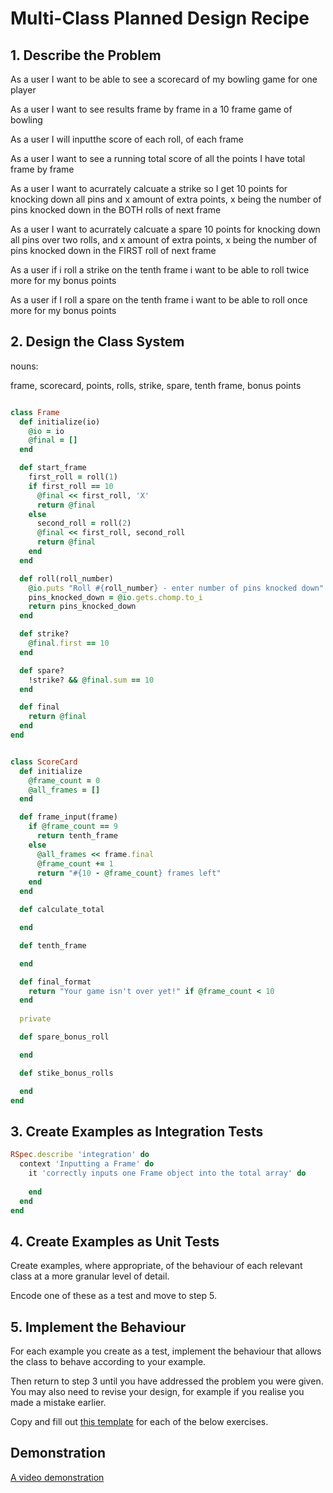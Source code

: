 
# Multi-Class Planned Design Recipe

## 1. Describe the Problem

As a user
I want to be able to see
a scorecard of my bowling game
for one player

As a user
I want to see results
frame by frame in a 10 
frame game of bowling 

As a user 
I will inputthe score of each roll,
of each frame 

As a user
I want to see a running
total score of all the points
I have total frame by frame

As a user
I want to acurrately
calcuate a strike so I get 
10 points for knocking down all pins
and x amount of extra points, x being
the number of pins knocked down in the
BOTH rolls of next frame

As a user
I want to acurrately
calcuate a spare 10 points for knocking down all pins
over two rolls, and x amount of extra points, x being
the number of pins knocked down in the
FIRST roll of next frame

As a user
if i roll a strike on the tenth frame
i want to be able to roll twice more
for my bonus points

As a user
if I roll a spare on the tenth frame
i want to be able to roll once more
for my bonus points

## 2. Design the Class System

nouns:

frame, scorecard, points, rolls, strike, spare, tenth frame, bonus points

```ruby

class Frame
  def initialize(io)
    @io = io
    @final = []
  end

  def start_frame
    first_roll = roll(1)
    if first_roll == 10
      @final << first_roll, 'X'
      return @final
    else
      second_roll = roll(2)
      @final << first_roll, second_roll
      return @final
    end
  end

  def roll(roll_number)
    @io.puts "Roll #{roll_number} - enter number of pins knocked down"
    pins_knocked_down = @io.gets.chomp.to_i
    return pins_knocked_down
  end

  def strike?
    @final.first == 10
  end

  def spare?
    !strike? && @final.sum == 10
  end

  def final
    return @final
  end
end


class ScoreCard
  def initialize 
    @frame_count = 0
    @all_frames = []
  end

  def frame_input(frame)
    if @frame_count == 9
      return tenth_frame
    else
      @all_frames << frame.final
      @frame_count += 1
      return "#{10 - @frame_count} frames left"
    end
  end

  def calculate_total

  end

  def tenth_frame

  end

  def final_format
    return "Your game isn't over yet!" if @frame_count < 10
  end
  
  private

  def spare_bonus_roll

  end

  def stike_bonus_rolls

  end
end
```

## 3. Create Examples as Integration Tests

```ruby
RSpec.describe 'integration' do
  context 'Inputting a Frame' do
    it 'correctly inputs one Frame object into the total array' do
    
    end
  end
end
```

## 4. Create Examples as Unit Tests

Create examples, where appropriate, of the behaviour of each relevant class at
a more granular level of detail.

Encode one of these as a test and move to step 5.

## 5. Implement the Behaviour

For each example you create as a test, implement the behaviour that allows the
class to behave according to your example.

Then return to step 3 until you have addressed the problem you were given. You
may also need to revise your design, for example if you realise you made a
mistake earlier.

Copy and fill out [this template](../resources/multi_class_recipe_template.md)
for each of the below exercises.

## Demonstration

[A video demonstration](https://www.youtube.com/watch?v=CkyhW3pNTUY&t=0s)
